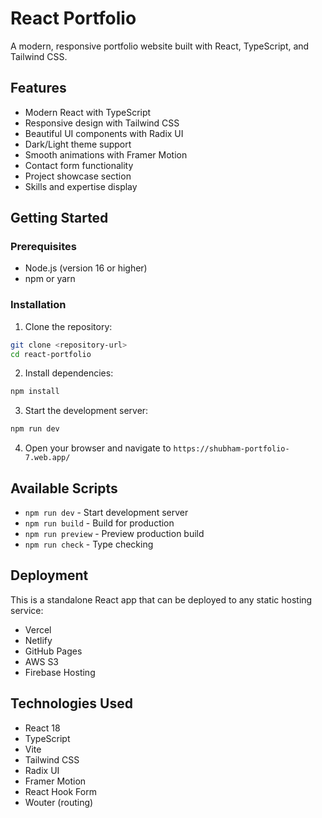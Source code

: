 # React Portfolio

A modern, responsive portfolio website built with React, TypeScript, and Tailwind CSS.

## Features

- Modern React with TypeScript
- Responsive design with Tailwind CSS
- Beautiful UI components with Radix UI
- Dark/Light theme support
- Smooth animations with Framer Motion
- Contact form functionality
- Project showcase section
- Skills and expertise display

## Getting Started

### Prerequisites

- Node.js (version 16 or higher)
- npm or yarn

### Installation

1. Clone the repository:
```bash
git clone <repository-url>
cd react-portfolio
```

2. Install dependencies:
```bash
npm install
```

3. Start the development server:
```bash
npm run dev
```

4. Open your browser and navigate to `https://shubham-portfolio-7.web.app/`

## Available Scripts

- `npm run dev` - Start development server
- `npm run build` - Build for production
- `npm run preview` - Preview production build
- `npm run check` - Type checking

## Deployment

This is a standalone React app that can be deployed to any static hosting service:

- Vercel
- Netlify
- GitHub Pages
- AWS S3
- Firebase Hosting

## Technologies Used

- React 18
- TypeScript
- Vite
- Tailwind CSS
- Radix UI
- Framer Motion
- React Hook Form
- Wouter (routing)

